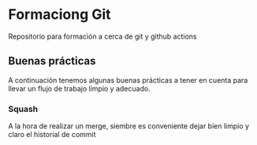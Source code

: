 # Formaciong Git

Repositorio para formación a cerca de git y github actions

## Buenas prácticas

A continuación tenemos algunas buenas prácticas a tener en cuenta para llevar un flujo de trabajo limpio y adecuado.

### Squash

A la hora de realizar un merge, siembre es conveniente dejar bien limpio y claro el historial de commit
